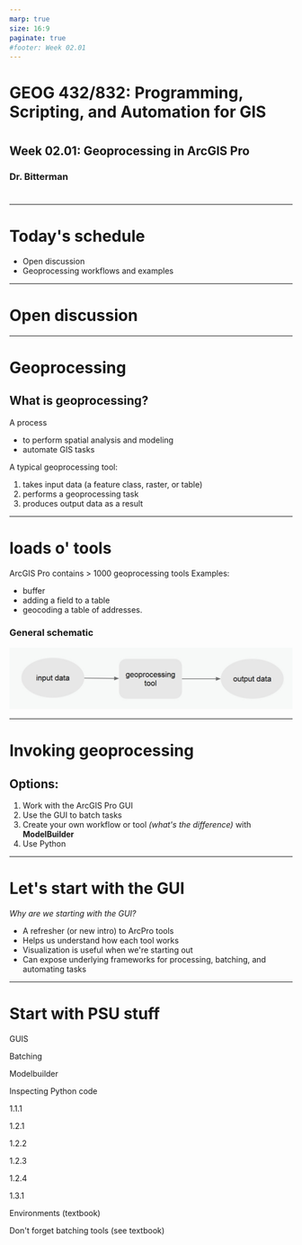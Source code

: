 ```yaml
---
marp: true
size: 16:9 
paginate: true
#footer: Week 02.01
---
```


# GEOG 432/832: Programming, Scripting, and Automation for GIS

#

## Week 02.01: Geoprocessing in ArcGIS Pro

### Dr. Bitterman

#

--- 

# Today's schedule

- Open discussion
- Geoprocessing workflows and examples

---

# Open discussion

---

# Geoprocessing

## What is geoprocessing?

A process

- to perform spatial analysis and modeling
- automate GIS tasks

A typical geoprocessing tool:
1. takes input data (a feature class, raster, or table)
2. performs a geoprocessing task
3. produces output data as a result

---

# loads o' tools

ArcGIS Pro contains > 1000 geoprocessing tools
Examples:
- buffer
- adding a field to a table
- geocoding a table of addresses.

### General schematic

![generic processing steps](./images/ch03_fig001.jpg "workflow")

---

# Invoking geoprocessing

## Options:
1. Work with the ArcGIS Pro GUI
2. Use the GUI to batch tasks
3. Create your own workflow or tool *(what's the difference)* with **ModelBuilder**
4. Use Python

---

# Let's start with the GUI

*Why are we starting with the GUI?*

- A refresher (or new intro) to ArcPro tools
- Helps us understand how each tool works
- Visualization is useful when we're starting out
- Can expose underlying frameworks for processing, batching, and automating tasks

---


# Start with PSU stuff

GUIS

Batching

Modelbuilder

Inspecting Python code


1.1.1

1.2.1

1.2.2

1.2.3

1.2.4

1.3.1

Environments (textbook)

Don't forget batching tools (see textbook)

